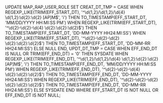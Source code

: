 UPDATE MAP_RAP_USER_ROLE
SET CREAT_DT_TMP = CASE
                      WHEN REGEXP_LIKE(TRIM(EFF_START_DT), '^\d{1,2}/\d{1,2}/\d{4} \d{1,2}:\d{2}:\d{2} [AP]M$', 'i')
                      THEN TO_TIMESTAMP(EFF_START_DT, 'MM/DD/YYYY HH:MI:SS PM')
                      WHEN REGEXP_LIKE(TRIM(EFF_START_DT), '^\d{2}-\d{2}-\d{4} \d{2}:\d{2}:\d{2}$')
                      THEN TO_TIMESTAMP(EFF_START_DT, 'DD-MM-YYYY HH24:MI:SS')
                      WHEN REGEXP_LIKE(TRIM(EFF_START_DT), '^\d{2}-\d{2}-\d{2} \d{2}:\d{2}:\d{2}$')
                      THEN TO_TIMESTAMP(EFF_START_DT, 'DD-MM-RR HH24:MI:SS')
                      ELSE NULL
                  END,
    UPDT_DT_TMP = CASE
                      WHEN EFF_END_DT IS NULL OR TRIM(EFF_END_DT) = '0'
                      THEN SYSDATE
                      WHEN REGEXP_LIKE(TRIM(EFF_END_DT), '^\d{1,2}/\d{1,2}/\d{4} \d{1,2}:\d{2}:\d{2} [AP]M$', 'i')
                      THEN TO_TIMESTAMP(EFF_END_DT, 'MM/DD/YYYY HH:MI:SS PM')
                      WHEN REGEXP_LIKE(TRIM(EFF_END_DT), '^\d{2}-\d{2}-\d{4} \d{2}:\d{2}:\d{2}$')
                      THEN TO_TIMESTAMP(EFF_END_DT, 'DD-MM-YYYY HH24:MI:SS')
                      WHEN REGEXP_LIKE(TRIM(EFF_END_DT), '^\d{2}-\d{2}-\d{2} \d{2}:\d{2}:\d{2}$')
                      THEN TO_TIMESTAMP(EFF_END_DT, 'DD-MM-RR HH24:MI:SS')
                      ELSE SYSDATE
                  END
WHERE EFF_START_DT IS NOT NULL OR EFF_END_DT IS NOT NULL;
